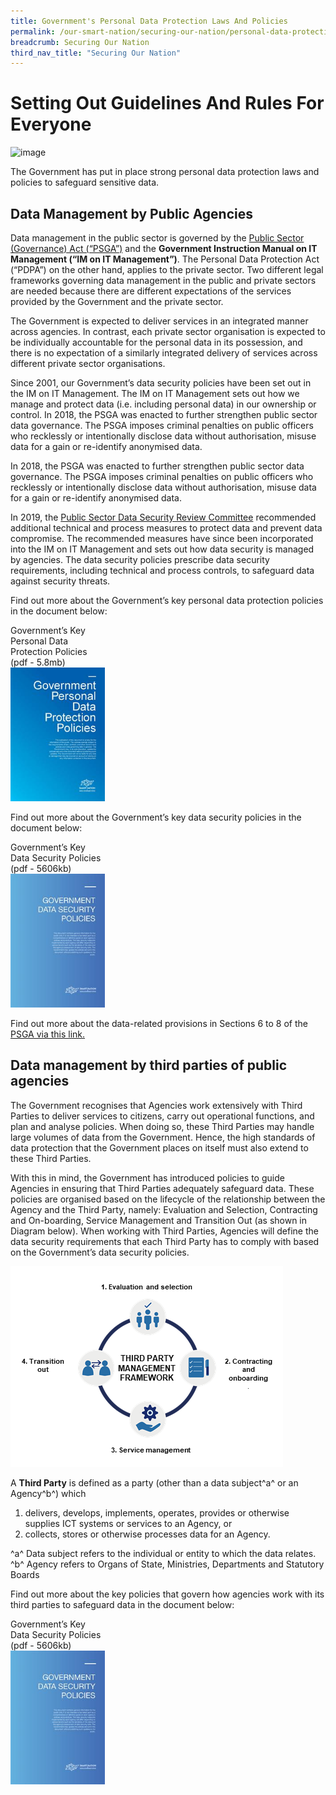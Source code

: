 ```yaml
---
title: Government's Personal Data Protection Laws And Policies
permalink: /our-smart-nation/securing-our-nation/personal-data-protection
breadcrumb: Securing Our Nation
third_nav_title: "Securing Our Nation"
---
```


# Setting Out Guidelines And Rules For Everyone

![image](/images/hero-banner.png)

The Government has put in place strong personal data protection laws and policies to safeguard sensitive data.

## Data Management by Public Agencies

Data management in the public sector is governed by the <a href="https://sso.agc.gov.sg/Act/PSGA2018" target="_blank">Public Sector (Governance) Act (“PSGA”)</a> and the **Government Instruction Manual on IT Management (“IM on IT Management”)**. The Personal Data Protection Act (“PDPA”) on the other hand, applies to the private sector. Two different legal frameworks governing data management in the public and private sectors are needed because there are different expectations of the services provided by the Government and the private sector. 

The Government is expected to deliver services in an integrated manner across agencies. In contrast, each private sector organisation is expected to be individually accountable for the personal data in its possession, and there is no expectation of a similarly integrated delivery of services across different private sector organisations.

Since 2001, our Government’s data security policies have been set out in the IM on IT Management. The IM on IT Management sets out how we manage and protect data (i.e. including personal data) in our ownership or control. In 2018, the PSGA was enacted to further strengthen public sector data governance. The PSGA imposes criminal penalties on public officers who recklessly or intentionally disclose data without authorisation, misuse data for a gain or re-identify anonymised data.

In 2018, the PSGA was enacted to further strengthen public sector data governance. The PSGA imposes criminal penalties on public officers who recklessly or intentionally disclose data without authorisation, misuse data for a gain or re-identify anonymised data.

In 2019, the <a href="/our-smart-nation/securing-our-nation/pdp-initiatives" target="_blank">Public Sector Data Security Review Committee</a> recommended additional technical and process measures to protect data and prevent data compromise. The recommended measures have since been incorporated into the IM on IT Management and sets out how data security is managed by agencies. The data security policies prescribe data security requirements, including technical and process controls, to safeguard data against security threats.
 
Find out more about the Government’s key personal data protection policies in the document below:

<div style="width:30%"> 
 Government’s Key Personal Data Protection Policies (pdf - 5.8mb)
</div>
<div style="width:30%"> 
 <a href="/files/publications/government-personal-data-protection-policies-Apr2020.pdf" target="_blank"><img src="/images/our-smart-nation/government-personal-data-protection-policies-apr2020.jpeg"></a>
</div>

Find out more about the Government’s key data security policies in the document below:

<div style="width:30%"> 
 Government’s Key Data Security Policies (pdf - 5606kb)
</div>
<div style="width:30%"> 
 <a href="/files/publications/government-data-security-policies.pdf" target="_blank"><img src="/images/our-smart-nation/government-data-security-policies.jpeg"></a>
</div>

Find out more about the data-related provisions in Sections 6 to 8 of the <a href="https://sso.agc.gov.sg/Act/PSGA2018" target="_blank">PSGA via this link.</a>
 
## Data management by third parties of public agencies

The Government recognises that Agencies work extensively with Third Parties to deliver services to citizens, carry out operational functions, and plan and analyse policies. When doing so, these Third Parties may handle large volumes of data from the Government. Hence, the high standards of data protection that the Government places on itself must also extend to these Third Parties.

With this in mind, the Government has introduced policies to guide Agencies in ensuring that Third Parties adequately safeguard data. These policies are organised based on the lifecycle of the relationship between the Agency and the Third Party, namely: Evaluation and Selection, Contracting and On-boarding, Service Management and Transition Out (as shown in Diagram below). When working with Third Parties, Agencies will define the data security requirements that each Third Party has to comply with based on the Government’s data security policies.

![Third party management framework](/images/our-smart-nation/pdp-third-party-framework.png)

A **Third Party** is defined as a party (other than a data subject^a^ or an Agency^b^) which
1. delivers, develops, implements, operates, provides or otherwise supplies ICT systems or services to an Agency, or
2. collects, stores or otherwise processes data for an Agency.

^a^ Data subject refers to the individual or entity to which the data relates.
^b^ Agency refers to Organs of State, Ministries, Departments and Statutory Boards
 
Find out more about the key policies that govern how agencies work with its third parties to safeguard data in the document below:

<div style="width:30%"> 
 Government’s Key Data Security Policies (pdf - 5606kb)
</div>
<div style="width:30%"> 
 <a href="/files/publications/government-data-security-policies.pdf" target="_blank"><img src="/images/our-smart-nation/government-data-security-policies.jpeg"></a>
</div>
